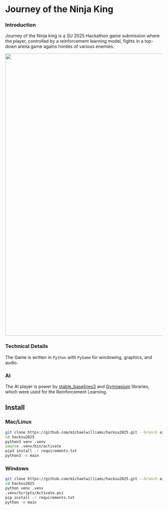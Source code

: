 # Journey of the Ninja King

### Introduction

Journey of the Ninja king is a SU 2025 Hackathon game submission where the player, controlled by a reinforcement learning model,
fights in a top-down arena game agains hordes of various enemies.

<image src="images/Wave3.png" width=900>

### Technical Details

The Game is written in ```Python``` with ```PyGame``` for windowing, graphics, and audio.

### AI

The AI player is power by [stable_baselines3](https://stable-baselines3.readthedocs.io/en/master/) and [Gymnasium](https://gymnasium.farama.org/)  libraries, which were used for the Reinforcement Learning.

## Install

### Mac/Linux

```bash
git clone https://github.com/m1chaelwilliams/hacksu2025.git --branch ai
cd hacksu2025
python3 venv .venv
source .venv/bin/activate
pip3 install -r requirements.txt
python3 -m main
```

### Windows

```bash
git clone https://github.com/m1chaelwilliams/hacksu2025.git --branch ai
cd hacksu2025
python venv .venv
.venv/Scripts/Activate.ps1
pip install -r requirements.txt
python -m main
```
